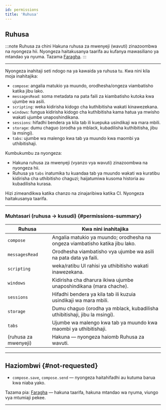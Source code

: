 ```yaml
---
id: permissions
title: 'Ruhusa'
---
```


## Ruhusa

:::note Ruhusa za chini
Hakuna ruhusa za mwenyeji (wavuti) zinazoombwa na nyongeza hii. Nyongeza haitakusanya taarifa au kufanya mawasiliano ya mtandao ya nyuma. Tazama [Faragha](privacy).
:::

---

Nyongeza inahitaji seti ndogo na ya kawaida ya ruhusa tu. Kwa nini kila moja inahitajika:

- `compose`: angalia matukio ya muundo, orodhesha/ongeza viambatisho katika jibu lako.
- `messagesRead`: soma metadata na pata faili za kiambatisho kutoka kwa ujumbe wa asili.
- `scripting`: weka kidirisha kidogo cha kuthibitisha wakati kinawezekana.
- `windows`: fungua kidirisha kidogo cha kuthibitisha kama hatua ya mwisho wakati ujumbe unaposhindikana.
- `sessions`: hifadhi bendera ya kila tab ili kuepuka usindikaji wa mara mbili.
- `storage`: dumu chaguo (orodha ya mblack, kubadilisha kuthibitisha, jibu la msingi).
- `tabs`: ujumbe wa malengo kwa tab ya muundo kwa maombi ya uthibitishaji.

Kumbukumbu za nyongeza:

- Hakuna ruhusa za mwenyeji (vyanzo vya wavuti) zinazoombwa na nyongeza hii.
- Ruhusa ya `tabs` inatumika tu kuandaa tab ya muundo wakati wa kuratibu kidirisha cha uthibitisho chaguzi; haijatumiwa kusoma historia au kubadilisha kurasa.

Hizi zimeandikwa katika chanzo na zinajaribiwa katika CI. Nyongeza haitakusanya taarifa.

---

### Muhtasari (ruhusa → kusudi) {#permissions-summary}

| Ruhusa               | Kwa nini inahitajika                                                         |
| -------------------- | ---------------------------------------------------------------------------- |
| `compose`            | Angalia matukio ya muundo; orodhesha na ongeza viambatisho katika jibu lako. |
| `messagesRead`       | Orodhesha viambatisho vya ujumbe wa asili na pata data ya faili.             |
| `scripting`          | weka/ratibu UI rahisi ya uthibitisho wakati inawezekana.                     |
| `windows`            | Kidirisha cha dharura ikiwa ujumbe unaposhindikana (mara chache).            |
| `sessions`           | Hifadhi bendera ya kila tab ili kuzuia usindikaji wa mara mbili.             |
| `storage`            | Dumu chaguo (orodha ya mblack, kubadilisha uthibitishaji, jibu la msingi).   |
| `tabs`               | Ujumbe wa malengo kwa tab ya muundo kwa maombi ya uthibitishaji.             |
| (ruhusa za mwenyeji) | Hakuna — nyongeza haiomb Ruhusa za wavuti.                                   |

---

## Haziombwi {#not-requested}

- `compose.save`, `compose.send` — nyongeza haitahifadhi au kutuma barua kwa niaba yako.

Tazama pia: [Faragha](privacy) — hakuna taarifa, hakuna mtandao wa nyuma, viungo vya mtumiaji pekee.

---
